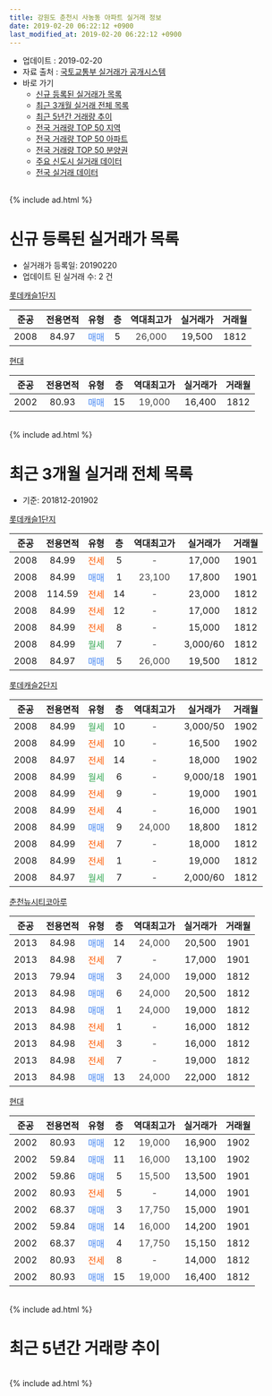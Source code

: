 ```yaml
---
title: 강원도 춘천시 사농동 아파트 실거래 정보
date: 2019-02-20 06:22:12 +0900
last_modified_at: 2019-02-20 06:22:12 +0900
---
```


* 업데이트 : 2019-02-20
* 자료 출처 : [국토교통부 실거래가 공개시스템](http://rt.molit.go.kr)
* 바로 가기
    * [신규 등록된 실거래가 목록](#신규-등록된-실거래가-목록)
    * [최근 3개월 실거래 전체 목록](#최근-3개월-실거래-전체-목록)
    * [최근 5년간 거래량 추이](#최근-5년간-거래량-추이)
    * [전국 거래량 TOP 50 지역](https://inasie.github.io/apt-trade-info/최근-3개월-전국에서-가장-거래가-많이-발생한-지역)
    * [전국 거래량 TOP 50 아파트](https://inasie.github.io/apt-trade-info/최근-3개월-전국에서-가장-거래가-많이-발생한-아파트)
    * [전국 거래량 TOP 50 분양권](https://inasie.github.io/apt-trade-info/최근-3개월-전국에서-가장-거래가-많이-발생한-분양권)
    * [주요 신도시 실거래 데이터](https://inasie.github.io/apt-trade-info/주요-신도시)
    * [전국 실거래 데이터](https://inasie.github.io/apt-trade-info/전국)
<br>
{% include ad.html %}
<br>

# 신규 등록된 실거래가 목록
* 실거래가 등록일: 20190220
* 업데이트 된 실거래 수: 2 건


[롯데캐슬1단지](https://search.naver.com/search.naver?query=%EA%B0%95%EC%9B%90%EB%8F%84+%EC%B6%98%EC%B2%9C%EC%8B%9C+%EC%82%AC%EB%86%8D%EB%8F%99+%EB%A1%AF%EB%8D%B0%EC%BA%90%EC%8A%AC1%EB%8B%A8%EC%A7%80)

|준공|전용면적|유형|층|역대최고가|실거래가|거래월|
|:---:|:---:|:---:|:---:|:---:|:---:|:---:|
|2008|84.97|<span style="color:#4285f3">매매</span>|5|<span style="color:#444444">26,000</span>|19,500|1812|

[현대](https://search.naver.com/search.naver?query=%EA%B0%95%EC%9B%90%EB%8F%84+%EC%B6%98%EC%B2%9C%EC%8B%9C+%EC%82%AC%EB%86%8D%EB%8F%99+%ED%98%84%EB%8C%80)

|준공|전용면적|유형|층|역대최고가|실거래가|거래월|
|:---:|:---:|:---:|:---:|:---:|:---:|:---:|
|2002|80.93|<span style="color:#4285f3">매매</span>|15|<span style="color:#444444">19,000</span>|16,400|1812|


<br>
{% include ad.html %}
<br>

# 최근 3개월 실거래 전체 목록
* 기준: 201812-201902


[롯데캐슬1단지](https://search.naver.com/search.naver?query=%EA%B0%95%EC%9B%90%EB%8F%84+%EC%B6%98%EC%B2%9C%EC%8B%9C+%EC%82%AC%EB%86%8D%EB%8F%99+%EB%A1%AF%EB%8D%B0%EC%BA%90%EC%8A%AC1%EB%8B%A8%EC%A7%80)

|준공|전용면적|유형|층|역대최고가|실거래가|거래월|
|:---:|:---:|:---:|:---:|:---:|:---:|:---:|
|2008|84.99|<span style="color:#ff5a00">전세</span>|5|<span style="color:#444444">-</span>|17,000|1901|
|2008|84.99|<span style="color:#4285f3">매매</span>|1|<span style="color:#444444">23,100</span>|17,800|1901|
|2008|114.59|<span style="color:#ff5a00">전세</span>|14|<span style="color:#444444">-</span>|23,000|1812|
|2008|84.99|<span style="color:#ff5a00">전세</span>|12|<span style="color:#444444">-</span>|17,000|1812|
|2008|84.99|<span style="color:#ff5a00">전세</span>|8|<span style="color:#444444">-</span>|15,000|1812|
|2008|84.99|<span style="color:#34a853">월세</span>|7|<span style="color:#444444">-</span>|3,000/60|1812|
|2008|84.97|<span style="color:#4285f3">매매</span>|5|<span style="color:#444444">26,000</span>|19,500|1812|

[롯데캐슬2단지](https://search.naver.com/search.naver?query=%EA%B0%95%EC%9B%90%EB%8F%84+%EC%B6%98%EC%B2%9C%EC%8B%9C+%EC%82%AC%EB%86%8D%EB%8F%99+%EB%A1%AF%EB%8D%B0%EC%BA%90%EC%8A%AC2%EB%8B%A8%EC%A7%80)

|준공|전용면적|유형|층|역대최고가|실거래가|거래월|
|:---:|:---:|:---:|:---:|:---:|:---:|:---:|
|2008|84.99|<span style="color:#34a853">월세</span>|10|<span style="color:#444444">-</span>|3,000/50|1902|
|2008|84.99|<span style="color:#ff5a00">전세</span>|10|<span style="color:#444444">-</span>|16,500|1902|
|2008|84.97|<span style="color:#ff5a00">전세</span>|14|<span style="color:#444444">-</span>|18,000|1902|
|2008|84.99|<span style="color:#34a853">월세</span>|6|<span style="color:#444444">-</span>|9,000/18|1901|
|2008|84.99|<span style="color:#ff5a00">전세</span>|9|<span style="color:#444444">-</span>|19,000|1901|
|2008|84.99|<span style="color:#ff5a00">전세</span>|4|<span style="color:#444444">-</span>|16,000|1901|
|2008|84.99|<span style="color:#4285f3">매매</span>|9|<span style="color:#444444">24,000</span>|18,800|1812|
|2008|84.99|<span style="color:#ff5a00">전세</span>|7|<span style="color:#444444">-</span>|18,000|1812|
|2008|84.99|<span style="color:#ff5a00">전세</span>|1|<span style="color:#444444">-</span>|19,000|1812|
|2008|84.97|<span style="color:#34a853">월세</span>|7|<span style="color:#444444">-</span>|2,000/60|1812|

[춘천뉴시티코아루](https://search.naver.com/search.naver?query=%EA%B0%95%EC%9B%90%EB%8F%84+%EC%B6%98%EC%B2%9C%EC%8B%9C+%EC%82%AC%EB%86%8D%EB%8F%99+%EC%B6%98%EC%B2%9C%EB%89%B4%EC%8B%9C%ED%8B%B0%EC%BD%94%EC%95%84%EB%A3%A8)

|준공|전용면적|유형|층|역대최고가|실거래가|거래월|
|:---:|:---:|:---:|:---:|:---:|:---:|:---:|
|2013|84.98|<span style="color:#4285f3">매매</span>|14|<span style="color:#444444">24,000</span>|20,500|1901|
|2013|84.98|<span style="color:#ff5a00">전세</span>|7|<span style="color:#444444">-</span>|17,000|1901|
|2013|79.94|<span style="color:#4285f3">매매</span>|3|<span style="color:#444444">24,000</span>|19,000|1812|
|2013|84.98|<span style="color:#4285f3">매매</span>|6|<span style="color:#444444">24,000</span>|20,500|1812|
|2013|84.98|<span style="color:#4285f3">매매</span>|1|<span style="color:#444444">24,000</span>|19,000|1812|
|2013|84.98|<span style="color:#ff5a00">전세</span>|1|<span style="color:#444444">-</span>|16,000|1812|
|2013|84.98|<span style="color:#ff5a00">전세</span>|3|<span style="color:#444444">-</span>|16,000|1812|
|2013|84.98|<span style="color:#ff5a00">전세</span>|7|<span style="color:#444444">-</span>|19,000|1812|
|2013|84.98|<span style="color:#4285f3">매매</span>|13|<span style="color:#444444">24,000</span>|22,000|1812|

[현대](https://search.naver.com/search.naver?query=%EA%B0%95%EC%9B%90%EB%8F%84+%EC%B6%98%EC%B2%9C%EC%8B%9C+%EC%82%AC%EB%86%8D%EB%8F%99+%ED%98%84%EB%8C%80)

|준공|전용면적|유형|층|역대최고가|실거래가|거래월|
|:---:|:---:|:---:|:---:|:---:|:---:|:---:|
|2002|80.93|<span style="color:#4285f3">매매</span>|12|<span style="color:#444444">19,000</span>|16,900|1902|
|2002|59.84|<span style="color:#4285f3">매매</span>|11|<span style="color:#444444">16,000</span>|13,100|1902|
|2002|59.86|<span style="color:#4285f3">매매</span>|5|<span style="color:#444444">15,500</span>|13,500|1901|
|2002|80.93|<span style="color:#ff5a00">전세</span>|5|<span style="color:#444444">-</span>|14,000|1901|
|2002|68.37|<span style="color:#4285f3">매매</span>|3|<span style="color:#444444">17,750</span>|15,000|1901|
|2002|59.84|<span style="color:#4285f3">매매</span>|14|<span style="color:#444444">16,000</span>|14,200|1901|
|2002|68.37|<span style="color:#4285f3">매매</span>|4|<span style="color:#444444">17,750</span>|15,150|1812|
|2002|80.93|<span style="color:#ff5a00">전세</span>|8|<span style="color:#444444">-</span>|14,000|1812|
|2002|80.93|<span style="color:#4285f3">매매</span>|15|<span style="color:#444444">19,000</span>|16,400|1812|


<br>
{% include ad.html %}
<br>

# 최근 5년간 거래량 추이


<div style="width:100%;">
    <canvas id="deal_progress" height="200"></canvas>
</div>

<script>
new Chart(document.getElementById("deal_progress"), {
    type: 'line',
    data: {
        labels: ['201402','201403','201404','201405','201406','201407','201408','201409','201410','201411','201412','201501','201502','201503','201504','201505','201506','201507','201508','201509','201510','201511','201512','201601','201602','201603','201604','201605','201606','201607','201608','201609','201610','201611','201612','201701','201702','201703','201704','201705','201706','201707','201708','201709','201710','201711','201712','201801','201802','201803','201804','201805','201806','201807','201808','201809','201810','201811','201812','201901','201902'],
        datasets: [{
            label: '매매',
            pointRadius: 1,
            data: [12, 12, 8, 9, 6, 9, 6, 18, 7, 11, 9, 6, 18, 27, 20, 15, 14, 23, 22, 25, 11, 18, 15, 11, 8, 21, 18, 12, 16, 26, 25, 22, 25, 14, 8, 6, 13, 11, 13, 6, 10, 9, 14, 9, 12, 11, 7, 11, 6, 13, 5, 9, 8, 4, 3, 10, 7, 5, 8, 5, 2],
            borderColor: "rgba(255, 201, 14, 1)",
            backgroundColor: "rgba(255, 201, 14, 0.5)",
            fill: false,
            lineTension: 0
        },{
            label: '전월세',
            pointRadius: 1,
            data: [11, 15, 2, 12, 8, 5, 7, 7, 16, 12, 10, 17, 16, 9, 5, 4, 11, 8, 11, 8, 14, 14, 11, 10, 8, 9, 7, 8, 5, 7, 11, 11, 7, 15, 10, 11, 10, 12, 3, 7, 8, 10, 11, 20, 8, 8, 9, 12, 6, 9, 6, 6, 9, 11, 7, 6, 11, 5, 11, 6, 3],
            borderColor: "rgba(0, 141, 185, 1)",
            backgroundColor: "rgba(0, 141, 185, 0.5)",
            fill: false,
            lineTension: 0
        }
        ]
    },
    options: {
        responsive: true,
        title: {
            display: false
        },
        tooltips: {
            mode: 'index',
            intersect: false
        },
        hover: {
            mode: 'nearest',
            intersect: true
        },
        scales: {
            xAxes: [{
                display: true,
                scaleLabel: {
                    display: true,
                    labelString: '년/월'
                }
            }],
            yAxes: [{
                display: true,
                ticks: {
                    suggestedMin: 0,
                },
                scaleLabel: {
                    display: true,
                    labelString: '실거래 수'
                }
            }]
        }
    }
});

</script>


<br>
{% include ad.html %}
<br>

